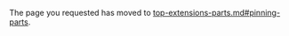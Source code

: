 
The page you requested has moved to [top-extensions-parts.md#pinning-parts](top-extensions-parts.md#pinning-parts). 